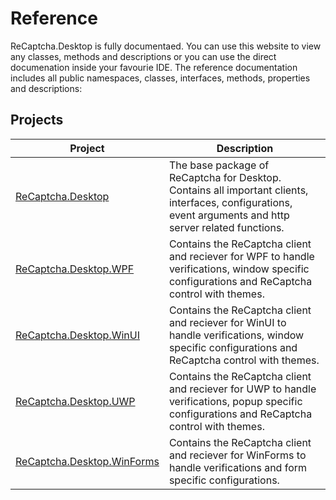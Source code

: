 # Reference
ReCaptcha.Desktop is fully documentaed. You can use this website to view any classes, methods and descriptions or you can use the direct documenation inside your favourie IDE.
The reference documentation includes all public namespaces, classes, interfaces, methods, properties and descriptions:

## Projects

| Project                                                             | Description                                                                                                                                               |
|---------------------------------------------------------------------|-----------------------------------------------------------------------------------------------------------------------------------------------------------|
| [ReCaptcha.Desktop](/ReCaptcha.Desktop/reference/recaptcha.desktop/)                   | The base package of ReCaptcha for Desktop. Contains all important clients, interfaces, configurations, event arguments and http server related functions. |
| [ReCaptcha.Desktop.WPF](/ReCaptcha.Desktop/reference/recaptcha.desktop.wpf/)           | Contains the ReCaptcha client and reciever for WPF to handle verifications, window specific configurations and ReCaptcha control with themes.             |
| [ReCaptcha.Desktop.WinUI](/ReCaptcha.Desktop/reference/recaptcha.desktop.winui/)       | Contains the ReCaptcha client and reciever for WinUI to handle verifications, window specific configurations and ReCaptcha control with themes.           |
| [ReCaptcha.Desktop.UWP](/ReCaptcha.Desktop/reference/recaptcha.desktop.uwp/)           | Contains the ReCaptcha client and reciever for UWP to handle verifications, popup specific configurations and ReCaptcha control with themes.              |
| [ReCaptcha.Desktop.WinForms](/ReCaptcha.Desktop/reference/recaptcha.desktop.winforms/) | Contains the ReCaptcha client and reciever for WinForms to handle verifications and form specific configurations.                                         |